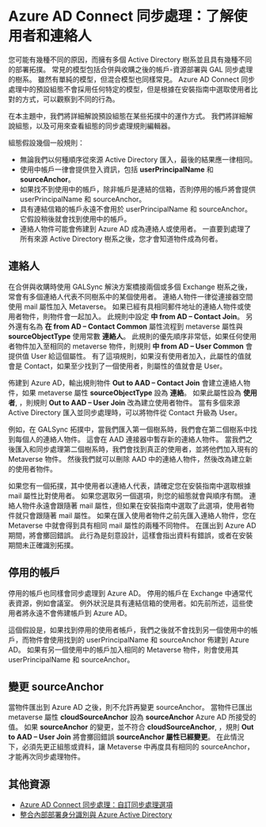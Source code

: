 <properties
    pageTitle="Azure AD Connect 同步處理：了解使用者和連絡人 | Microsoft Azure"
    description="說明 Azure AD Connect 同步處理中的使用者和連絡人。"
    services="active-directory"
    documentationCenter=""
    authors="markusvi"
    manager="stevenpo"
    editor=""/>

<tags
    ms.service="active-directory"
    ms.workload="identity"
    ms.tgt_pltfrm="na"
    ms.devlang="na"
    ms.topic="article"
    ms.date="11/09/2015"
    ms.author="markusvi;andkjell"/>


# Azure AD Connect 同步處理：了解使用者和連絡人

您可能有幾種不同的原因，而擁有多個 Active Directory 樹系並且具有幾種不同的部署拓撲。 常見的模型包括合併與收購之後的帳戶-資源部署與 GAL 同步處理的樹系。 雖然有單純的模型，但混合模型也同樣常見。 Azure AD Connect 同步處理中的預設組態不會採用任何特定的模型，但是根據在安裝指南中選取使用者比對的方式，可以觀察到不同的行為。

在本主題中，我們將詳細解說預設組態在某些拓撲中的運作方式。 我們將詳細解說組態，以及可用來查看組態的同步處理規則編輯器。

組態假設幾個一般規則：

- 無論我們以何種順序從來源 Active Directory 匯入，最後的結果應一律相同。
- 使用中帳戶一律會提供登入資訊，包括 **userPrincipalName** 和 **sourceAnchor**。
- 如果找不到使用中的帳戶，除非帳戶是連結的信箱，否則停用的帳戶將會提供 userPrincipalName 和 sourceAnchor。
- 具有連結信箱的帳戶永遠不會用於 userPrincipalName 和 sourceAnchor。 它假設稍後就會找到使用中的帳戶。
- 連絡人物件可能會佈建到 Azure AD 成為連絡人或使用者。 一直要到處理了所有來源 Active Directory 樹系之後，您才會知道物件成為何者。

## 連絡人

在合併與收購時使用 GALSync 解決方案橋接兩個或多個 Exchange 樹系之後，常會有多個連絡人代表不同樹系中的某個使用者。 連絡人物件一律從連接器空間使用 mail 屬性加入 Metaverse。 如果已經有具相同郵件地址的連絡人物件或使用者物件，則物件會一起加入。 此規則中設定 **中 from AD – Contact Join**。 另外還有名為 **在 from AD – Contact Common** 屬性流程到 metaverse 屬性與 **sourceObjectType** 使用常數 **連絡人**。 此規則的優先順序非常低，如果任何使用者物件加入至相同的 metaverse 物件，則規則 **中 from AD – User Common** 會提供值 User 給這個屬性。 有了這項規則，如果沒有使用者加入，此屬性的值就會是 Contact，如果至少找到了一個使用者，則屬性的值就會是 User。

佈建到 Azure AD，輸出規則物件 **Out to AAD – Contact Join** 會建立連絡人物件，如果 metaverse 屬性 **sourceObjectType** 設為 **連絡**。 如果此屬性設為 **使用者**, ，則規則 **Out to AAD – User Join** 改為建立使用者物件。
當有多個來源 Active Directory 匯入並同步處理時，可以將物件從 Contact 升級為 User。

例如，在 GALSync 拓撲中，當我們匯入第一個樹系時，我們會在第二個樹系中找到每個人的連絡人物件。 這會在 AAD 連接器中暫存新的連絡人物件。 當我們之後匯入和同步處理第二個樹系時，我們會找到真正的使用者，並將他們加入現有的 Metaverse 物件。 然後我們就可以刪除 AAD 中的連絡人物件，然後改為建立新的使用者物件。

如果您有一個拓撲，其中使用者以連絡人代表，請確定您在安裝指南中選取根據 mail 屬性比對使用者。 如果您選取另一個選項，則您的組態就會與順序有關。 連絡人物件永遠會跟隨著 mail 屬性，但如果在安裝指南中選取了此選項，使用者物件就只會跟隨著 mail 屬性。 如果在匯入使用者物件之前先匯入連絡人物件，您在 Metaverse 中就會得到具有相同 mail 屬性的兩種不同物件。 在匯出到 Azure AD 期間，將會擲回錯誤。 此行為是刻意設計，這樣會指出資料有錯誤，或者在安裝期間未正確識別拓撲。

## 停用的帳戶

停用的帳戶也同樣會同步處理到 Azure AD。 停用的帳戶在 Exchange 中通常代表資源，例如會議室。 例外狀況是具有連結信箱的使用者。如先前所述，這些使用者將永遠不會佈建帳戶到 Azure AD。

這個假設是，如果找到停用的使用者帳戶，我們之後就不會找到另一個使用中的帳戶，而物件會使用找到的 userPrincipalName 和 sourceAnchor 佈建到 Azure AD。 如果有另一個使用中的帳戶加入相同的 Metaverse 物件，則會使用其 userPrincipalName 和 sourceAnchor。

## 變更 sourceAnchor

當物件匯出到 Azure AD 之後，則不允許再變更 sourceAnchor。 當物件已匯出 metaverse 屬性 **cloudSourceAnchor** 設為 **sourceAnchor** Azure AD 所接受的值。 如果 **sourceAnchor** 的變更，並不符合 **cloudSourceAnchor**, ，規則 **Out to AAD – User Join** 將會擲回錯誤 **sourceAnchor 屬性已經變更**。 在此情況下，必須先更正組態或資料，讓 Metaverse 中再度具有相同的 sourceAnchor，才能再次同步處理物件。

## 其他資源

* [Azure AD Connect 同步處理：自訂同步處理選項](active-directory-aadconnectsync-whatis.md)
* [整合內部部署身分識別與 Azure Active Directory](active-directory-aadconnect.md)


